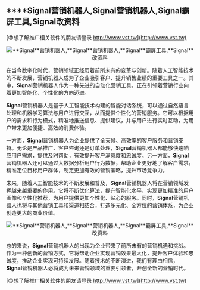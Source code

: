 ## ****Signal**营销机器人,**Signal**营销机器人,**Signal**霸屏工具,**Signal**改资料**

[😍想了解推广相关软件的朋友请登录 http://www.vst.tw](http://www.vst.tw)

 <center><img src="https://vst.tw/MP4/tuiguang/png/7.png" alt="**Signal**营销机器人,**Signal**营销机器人,**Signal**霸屏工具,**Signal**改资料"></center>

在当今数字化时代，营销领域正经历着前所未有的变革与创新。随着人工智能技术的不断发展，营销机器人成为了企业吸引客户、提升销售业绩的重要工具之一。其中，**Signal**营销机器人作为一种先进的自动化营销工具，正在引领着营销行业向着更加智能化、个性化的方向迈进。

**Signal**营销机器人是基于人工智能技术构建的智能对话系统，可以通过自然语言处理和机器学习算法与用户进行交互，从而提供个性化的营销服务。它可以根据用户的需求和行为模式，精准地推送信息、提供建议，并与用户进行实时互动，为用户带来更加便捷、高效的消费体验。

一方面，**Signal**营销机器人为企业提供了全天候、高效率的客户服务和营销支持。无论是产品推广、客户咨询还是订单处理，**Signal**营销机器人都能够快速响应用户需求，提供及时帮助，有效提升客户满意度和忠诚度。另一方面，**Signal**营销机器人还可以通过大数据分析用户行为数据，帮助企业更好地了解客户需求，精准定位目标用户群体，制定更加有效的营销策略，提升市场竞争力。

未来，随着人工智能技术的不断发展和普及，**Signal**营销机器人将在营销领域发挥越来越重要的作用。它将不断优化算法，提升智能化水平，实现更加精准的用户画像和个性化推荐，为用户提供更加个性化、贴心的服务。同时，**Signal**营销机器人也将与其他营销工具和渠道相结合，打造多元化、全方位的营销体系，为企业创造更大的商业价值。

 <center><img src="https://vst.tw/MP4/tuiguang/png/4.png" alt="**Signal**营销机器人,**Signal**营销机器人,**Signal**霸屏工具,**Signal**改资料"></center>

总的来说，**Signal**营销机器人的出现为企业带来了前所未有的营销机遇和挑战。作为一种创新的营销方式，它将帮助企业实现营销效果最大化，提升客户体验和忠诚度，推动企业实现可持续发展。随着技术的不断演进，我们有理由相信，**Signal**营销机器人必将成为未来营销领域的重要引领者，开创全新的营销时代。

[😍想了解推广相关软件的朋友请登录 http://www.vst.tw](http://www.vst.tw)



